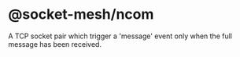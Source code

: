 @socket-mesh/ncom
====

A TCP socket pair which trigger a 'message' event only when the full message has been received.